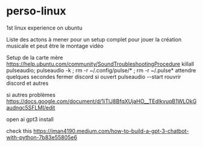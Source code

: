 # perso-linux
1st linux experience on ubuntu

Liste des actons à mener pour un setup complet pour jouer la création musicale et peut être le montage vidéo

Setup de la carte mère 
https://help.ubuntu.com/community/SoundTroubleshootingProcedure
killall pulseaudio; pulseaudio -k  ; rm -r ~/.config/pulse/* ; rm -r ~/.pulse*
attendre quelques secondes
fermer discord si ouvert
pulseaudio --start
rouvrir discord et autres

si autres problèmes https://docs.google.com/document/d/1iTlJ8BfqXUjaHO__TEdlkvuqB1WLOkGaudngc5SFLMI/edit

open ai gpt3 install

check this https://jman4190.medium.com/how-to-build-a-gpt-3-chatbot-with-python-7b83e55805e6

